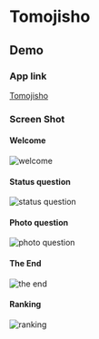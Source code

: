 Tomojisho
=======

Demo
----------------
### App link
[Tomojisho](http://crataj1-amo-app000.c4sa.net)

### Screen Shot
#### Welcome
![welcome](https://raw.github.com/nghialv2607/tomojisho/master/readmeData/welcome.png)

#### Status question
![status question](https://raw.github.com/nghialv2607/tomojisho/master/readmeData/status.png)

#### Photo question
![photo question](https://raw.github.com/nghialv2607/tomojisho/master/readmeData/phots.png)

#### The End
![the end](https://raw.github.com/nghialv2607/tomojisho/master/readmeData/result.png)

#### Ranking
![ranking](https://raw.github.com/nghialv2607/tomojisho/master/readmeData/ranking.png)
